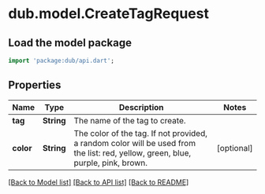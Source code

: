# dub.model.CreateTagRequest

## Load the model package
```dart
import 'package:dub/api.dart';
```

## Properties
Name | Type | Description | Notes
------------ | ------------- | ------------- | -------------
**tag** | **String** | The name of the tag to create. | 
**color** | **String** | The color of the tag. If not provided, a random color will be used from the list: red, yellow, green, blue, purple, pink, brown. | [optional] 

[[Back to Model list]](../README.md#documentation-for-models) [[Back to API list]](../README.md#documentation-for-api-endpoints) [[Back to README]](../README.md)


